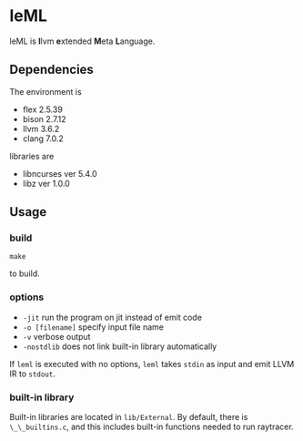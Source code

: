 leML
====
leML is **l**lvm **e**xtended **M**eta **L**anguage.

## Dependencies

The environment is

* flex 2.5.39
* bison 2.7.12
* llvm 3.6.2
* clang 7.0.2

libraries are

* libncurses ver 5.4.0
* libz ver 1.0.0

## Usage

### build

```
make
```

to build.

### options

* `-jit` run the program on jit instead of emit code
* `-o [filename]` specify input file name
* `-v` verbose output
* `-nostdlib` does not link built-in library automatically

If `leml` is executed with no options, `leml` takes `stdin` as input and emit LLVM IR to `stdout`.

### built-in library

Built-in libraries are located in `lib/External`. By default, there is `\_\_builtins.c`, and this includes built-in functions needed to run raytracer.
